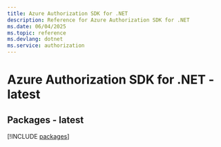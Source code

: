 ```yaml
---
title: Azure Authorization SDK for .NET
description: Reference for Azure Authorization SDK for .NET
ms.date: 06/04/2025
ms.topic: reference
ms.devlang: dotnet
ms.service: authorization
---
```

# Azure Authorization SDK for .NET - latest
## Packages - latest
[!INCLUDE [packages](authorization-index.md)]